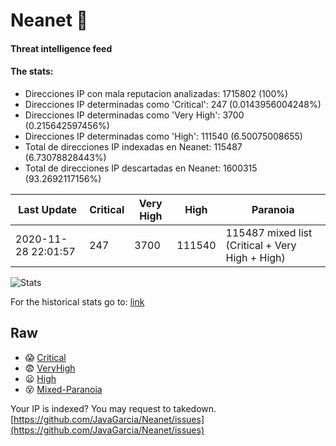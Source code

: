 # Neanet :hocho:
#### Threat intelligence feed
#### The stats:

- Direcciones IP con mala reputacion analizadas: 1715802 (100%)
- Direcciones IP determinadas como 'Critical':  247 (0.0143956004248%)
- Direcciones IP determinadas como 'Very High':  3700 (0.215642597456%)
- Direcciones IP determinadas como 'High':  111540 (6.50075008655)
- Total de direcciones IP indexadas en Neanet:  115487 (6.73078828443%)
- Total de direcciones IP descartadas en Neanet:  1600315 (93.2692117156%)

| Last Update | Critical | Very High | High | Paranoia |
| --- | --- | --- | --- | --- |
| 2020-11-28 22:01:57 | 247 | 3700 | 111540 | 115487 mixed list (Critical + Very High + High)|

![Stats](https://docs.google.com/spreadsheets/d/e/2PACX-1vSnaNMIXVabIpDJjufMlzH7poXnshF3mgd8Is1g9ytUEzVsP5my4Trn8f-xkoLLQ38xpL3HtmUexLo6/pubchart?oid=501124687&format=image)

For the historical stats go to: [link](/stats.csv)
## Raw
- :scream: [Critical](https://raw.githubusercontent.com/JavaGarcia/Neanet/master/blacklists/neanet_critical.txt)
- :fearful: [VeryHigh](https://raw.githubusercontent.com/JavaGarcia/Neanet/master/blacklists/neanet_veryHigh.txtt)
- :frowning: [High](https://raw.githubusercontent.com/JavaGarcia/Neanet/master/blacklists/neanet_high.txt)
- :dizzy_face: [Mixed-Paranoia](https://raw.githubusercontent.com/JavaGarcia/Neanet/master/blacklists/neanet_all.txt)


Your IP is indexed? You may request to takedown. [https://github.com/JavaGarcia/Neanet/issues](https://github.com/JavaGarcia/Neanet/issues)













































































































































































































































































































































































































































































































































































































































































































































































































































































































































































































































































































































































































































































































































































































































































































































































































































































































































































































































































































































































































































































































































































































































































































































































































































































































































































